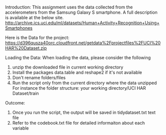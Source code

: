 Introduction:
This assignment uses the data collected from the accelerometers from the Samsung Galaxy S smartphone. A full description is available at the below site.
http://archive.ics.uci.edu/ml/datasets/Human+Activity+Recognition+Using+Smartphones 

Here is the Data for the project:
https://d396qusza40orc.cloudfront.net/getdata%2Fprojectfiles%2FUCI%20HAR%20Dataset.zip 


Loading the Data:
When loading the data, please consider the following
1. unzip the downloaded file in current working directory
2. Install the packages data.table and reshape2 if it's not available
3. Don't rename folders/files 
4. Run the script only from the current directory where the data unzipped
   For instance the folder structure: your working directory/UCI HAR Dataset/train

   
Outcome:
1. Once you run the script, the output will be saved in tidydataset.txt text file
2. Refer to the codebook.txt file for detailed informaiton about each variable